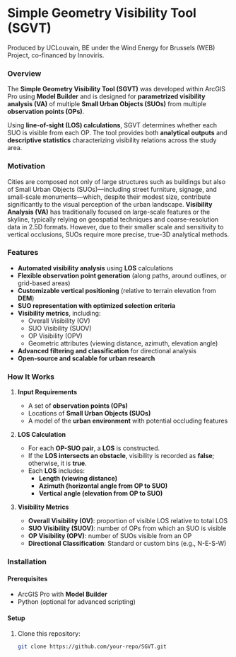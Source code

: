 # Simple Geometry Visibility Tool (SGVT)
Produced by UCLouvain, BE under the Wind Energy for Brussels (WEB) Project, co-financed by Innoviris.
### Overview
The **Simple Geometry Visibility Tool (SGVT)** was developed within ArcGIS Pro using **Model Builder** and is designed for **parametrized visibility analysis (VA)** of multiple **Small Urban Objects (SUOs)** from multiple **observation points (OPs)**. 

Using **line-of-sight (LOS) calculations**, SGVT determines whether each SUO is visible from each OP. The tool provides both **analytical outputs** and **descriptive statistics** characterizing visibility relations across the study area.

### Motivation
Cities are composed not only of large structures such as buildings but also of Small Urban Objects (SUOs)—including street furniture, signage, and small-scale monuments—which, despite their modest size, contribute significantly to the visual perception of the urban landscape. **Visibility Analysis (VA)** has traditionally focused on large-scale features or the skyline, typically relying on geospatial techniques and coarse-resolution data in 2.5D formats. However, due to their smaller scale and sensitivity to vertical occlusions, SUOs require more precise, true-3D analytical methods. 

### Features
- **Automated visibility analysis** using **LOS** calculations
- **Flexible observation point generation** (along paths, around outlines, or grid-based areas)
- **Customizable vertical positioning** (relative to terrain elevation from **DEM**)
- **SUO representation with optimized selection criteria**
- **Visibility metrics**, including:
  - Overall Visibility (OV)
  - SUO Visibility (SUOV)
  - OP Visibility (OPV)
  - Geometric attributes (viewing distance, azimuth, elevation angle)
- **Advanced filtering and classification** for directional analysis
- **Open-source and scalable for urban research**

### How It Works
1. **Input Requirements**
   - A set of **observation points (OPs)**
   - Locations of **Small Urban Objects (SUOs)**
   - A model of the **urban environment** with potential occluding features

2. **LOS Calculation**
   - For each **OP-SUO pair**, a **LOS** is constructed.
   - If the **LOS intersects an obstacle**, visibility is recorded as **false**; otherwise, it is **true**.
   - Each **LOS** includes:
     - **Length (viewing distance)**
     - **Azimuth (horizontal angle from OP to SUO)**
     - **Vertical angle (elevation from OP to SUO)**

3. **Visibility Metrics**
   - **Overall Visibility (OV)**: proportion of visible LOS relative to total LOS
   - **SUO Visibility (SUOV)**: number of OPs from which an SUO is visible
   - **OP Visibility (OPV)**: number of SUOs visible from an OP
   - **Directional Classification**: Standard or custom bins (e.g., N-E-S-W)

### Installation
#### Prerequisites
- ArcGIS Pro with **Model Builder**
- Python (optional for advanced scripting)

#### Setup
1. Clone this repository:
   ```bash
   git clone https://github.com/your-repo/SGVT.git
